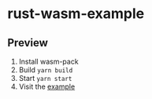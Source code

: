 # rust-wasm-example


## Preview

1. Install wasm-pack
2. Build `yarn build`
3. Start `yarn start`
4. Visit the [example](http://127.0.0.1:8080/examples)